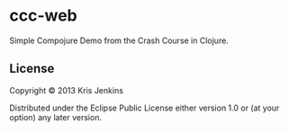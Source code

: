 # ccc-web

Simple Compojure Demo from the Crash Course in Clojure.

## License

Copyright © 2013 Kris Jenkins

Distributed under the Eclipse Public License either version 1.0 or (at
your option) any later version.
